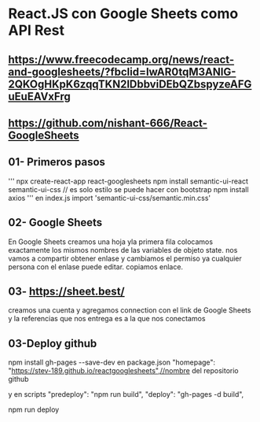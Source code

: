 # React.JS con Google Sheets como API Rest
## https://www.freecodecamp.org/news/react-and-googlesheets/?fbclid=IwAR0tqM3ANlG-2QKOgHKpK6zqqTKN2lDbbviDEbQZbspyzeAFGuEuEAVxFrg

## https://github.com/nishant-666/React-GoogleSheets
## 01- Primeros pasos
'''
npx create-react-app react-googlesheets
npm install semantic-ui-react semantic-ui-css // es solo estilo se puede hacer con bootstrap
npm install axios
'''
en index.js
import 'semantic-ui-css/semantic.min.css'

## 02- Google Sheets
En Google Sheets creamos una hoja yla primera fila colocamos exactamente los mismos nombres de las variables de objeto state.
nos vamos a compartir obtener enlase y cambiamos el permiso ya cualquier persona con el enlase puede editar.
copiamos enlace.

## 03- https://sheet.best/
creamos una cuenta y agregamos connection con el link de Google Sheets  y la referencias que nos entrega es a la que nos conectamos

## 03-Deploy github
npm install gh-pages --save-dev
en package.json
  "homepage": "https://stev-189.github.io/reactgooglesheets",//nombre del repositorio github
 
y en scripts
"predeploy": "npm run build",
"deploy": "gh-pages -d build",

npm run deploy
